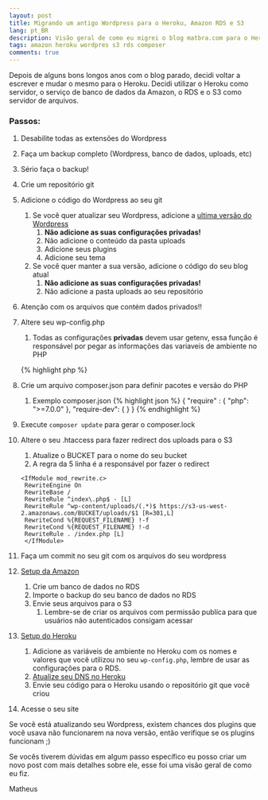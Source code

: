 ```yaml
---
layout: post
title: Migrando um antigo Wordpress para o Heroku, Amazon RDS e S3
lang: pt_BR
description: Visão geral de como eu migrei o blog matbra.com para o Heroku usando Amazon RDS e S3.
tags: amazon heroku wordpres s3 rds composer
comments: true
---
```


Depois de alguns bons longos anos com o blog parado, decidi voltar a escrever e mudar o mesmo para o Heroku. Decidi utilizar o Heroku como servidor, o serviço de banco de dados da Amazon, o RDS e o S3 como servidor de arquivos.

### Passos:

1. Desabilite todas as extensões do Wordpress
2. Faça um backup completo (Wordpress, banco de dados, uploads, etc)
3. Sério faça o backup!
4. Crie um repositório git
5. Adicione o código do Wordpress ao seu git
    1. Se você quer atualizar seu Wordpress, adicione a [ultima versão do Wordpress](https://wordpress.org/download/)
        1. **Não adicione as suas configurações privadas!**
        2. Não adicione o conteúdo da pasta uploads
        3. Adicione seus plugins
        4. Adicione seu tema
    2. Se você quer manter a sua versão, adicione o código do seu blog atual
        1. **Não adicione as suas configurações privadas!**
        2. Não adicione a pasta uploads ao seu repositório
6. Atenção com os arquivos que contém dados privados!!
7. Altere seu wp-config.php
    1. Todas as configurações **privadas** devem usar getenv, essa função é responsável por pegar as informações das variaveis de ambiente no PHP

    {% highlight php %}
    <?php
    define('AUTH_KEY',         getenv('WP_AUTH_KEY'));
    define('SECURE_AUTH_KEY',  getenv('WP_SECURE_AUTH_KEY'));
    define('LOGGED_IN_KEY',    getenv('WP_LOGGED_IN_KEY'));
    define('NONCE_KEY',        getenv('WP_NONCE_KEY'));
    
    define('AUTH_SALT',        getenv('WP_AUTH_SALT'));
    define('SECURE_AUTH_SALT', getenv('WP_SECURE_AUTH_SALT'));
    define('LOGGED_IN_SALT',   getenv('WP_LOGGED_IN_SALT'));
    define('NONCE_SALT',       getenv('WP_NONCE_SALT'));
    
    define('S3_UPLOADS_BUCKET', getenv('AWS_S3_BUCKET'));
    define('S3_UPLOADS_KEY', getenv('AWS_S3_KEY'));
    define('S3_UPLOADS_SECRET', getenv('AWS_S3_SECRET'));
    define('S3_UPLOADS_REGION', getenv('AWS_S3_REGION')); 
    {% endhighlight %}

8. Crie um arquivo composer.json para definir pacotes e versão do PHP 
    1. Exemplo composer.json
    {% highlight json %}
    {
      "require" : {
          "php": ">=7.0.0"
      },
      "require-dev": {
      }
    }
    {% endhighlight %}

9. Execute `composer update` para gerar o composer.lock
10. Altere o seu .htaccess para fazer redirect dos uploads para o S3
    1. Atualize o BUCKET para o nome do seu bucket
    2. A regra da 5 linha é a responsável por fazer o redirect

    ```
    <IfModule mod_rewrite.c>
     RewriteEngine On
     RewriteBase /
     RewriteRule ^index\.php$ - [L]
     RewriteRule ^wp-content/uploads/(.*)$ https://s3-us-west-2.amazonaws.com/BUCKET/uploads/$1 [R=301,L]
     RewriteCond %{REQUEST_FILENAME} !-f
     RewriteCond %{REQUEST_FILENAME} !-d
     RewriteRule . /index.php [L]
     </IfModule>    
     ```

11. Faça um commit no seu git com os arquivos do seu wordpress
12. [Setup da Amazon](https://aws.amazon.com/getting-started/)
    1. Crie um banco de dados no RDS
    2. Importe o backup do seu banco de dados no RDS
    3. Envie seus arquivos para o S3
        1. Lembre-se de criar os arquivos com permissão publíca para que usuários não autenticados consigam acessar
13. [Setup do Heroku](https://devcenter.heroku.com/articles/getting-started-with-php#introduction)
    1. Adicione as variáveis de ambiente no Heroku com os nomes e valores que você utilizou no seu `wp-config.php`, lembre de usar as configurações para o RDS.
    2. [Atualize seu DNS no Heroku](https://devcenter.heroku.com/articles/custom-domains)
    3. Envie seu código para o Heroku usando o repositório git que você criou
14. Acesse o seu site

Se você está atualizando seu Wordpress, existem chances dos plugins que você usava não funcionarem na nova versão, então verifique se os plugins funcionam ;)

Se vocês tiverem dúvidas em algum passo específico eu posso criar um novo post com mais detalhes sobre ele, esse foi uma visão geral de como eu fiz. 


Matheus